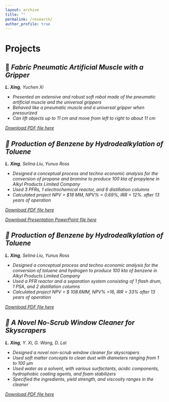 ```yaml
---
layout: archive
title: ""
permalink: /research/
author_profile: true
---
```

Projects
======
## 🤖 <i> Fabric Pneumatic Artificial Muscle with a Gripper 
<i> **L. Xing**, Yuchen Xi </i>

- Presented an extensive and robust soft robot made of the pneumatic artificial muscle and the universal grippers
- Behaved like a pneumatic muscle and a universal gripper when pressurized
- Can lift objects up to 11 cm and move from left to right to about 11 cm

[Download PDF file here](https://langqixing.github.io/files/ME125EHReport.pdf)

## 🧪 <i> Production of Benzene by Hydrodealkylation of Toluene
<i> **L. Xing**, Selina Liu, Yunus Ross </i>

- Designed a conceptual process and techno economic analysis for the conversion of
propane and bromine to produce 100 kta of propylene in Alkyl Products Limited Company
- Used 3 PFRs, 1 electrochemical reactor, and 6 distillation columns
- Calculated project NPV = $18 MM, NPV% = 0.69%, IRR = 12%. after 13 years of operation

[Download PDF file here](https://langqixing.github.io/files/Group5_DesignReportforPropyleneProcess.pdf)

[Download Presentation PowerPoint file here](https://langqixing.github.io/files/Group5ProductionofPropylenePresentation.pptx)

## 🧪 <i> Production of Benzene by Hydrodealkylation of Toluene
<i> **L. Xing**, Selina Liu, Yunus Ross </i>

- Designed a conceptual process and techno economic analysis for the conversion of
  toluene and hydrogen to produce 100 kta of benzene in Alkyl Products Limited Company
- Used a PFR reactor and a separation system consisting of 1 flash drum, 1 PSA, and 2 distillation columns
- Calculated project NPV = $ 108.6MM, NPV% =16, IRR = 33% after 13 years of operation

[Download PDF file here](https://langqixing.github.io/files/Group5_HDADesignReport.pdf)


## 🧹<i> A Novel No-Scrub Window Cleaner for Skyscrapers
<i> **L. Xing**, Y. Xi, G. Wang, D. Lai </i>

- Designed a novel non-scrub window cleaner for skyscrapers
- Used soft matter concepts to clean dust with diameters ranging from 1 to 100 µm
- Used water as a solvent, with various surfactants, acidic components, hydrophobic coating agents, and foam stabilizers
- Specified the ingredients, yield strength, and viscosity ranges in the cleaner

[Download PDF file here](https://langqixing.github.io/files/126project.pdf)